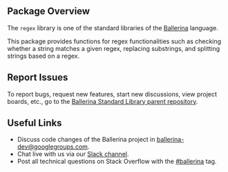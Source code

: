 ## Package Overview

The `regex` library is one of the standard libraries of the <a target="_blank" href="https://ballerina.io/">Ballerina</a> language.

This package provides functions for regex functionalities such as checking whether a string matches a given regex, replacing substrings, and splitting strings based on a regex.

## Report Issues

To report bugs, request new features, start new discussions, view project boards, etc., go to the [Ballerina Standard Library parent repository](https://github.com/ballerina-platform/ballerina-standard-library).

## Useful Links

* Discuss code changes of the Ballerina project in [ballerina-dev@googlegroups.com](mailto:ballerina-dev@googlegroups.com).
* Chat live with us via our [Slack channel](https://ballerina.io/community/slack/).
* Post all technical questions on Stack Overflow with the [#ballerina](https://stackoverflow.com/questions/tagged/ballerina) tag.
